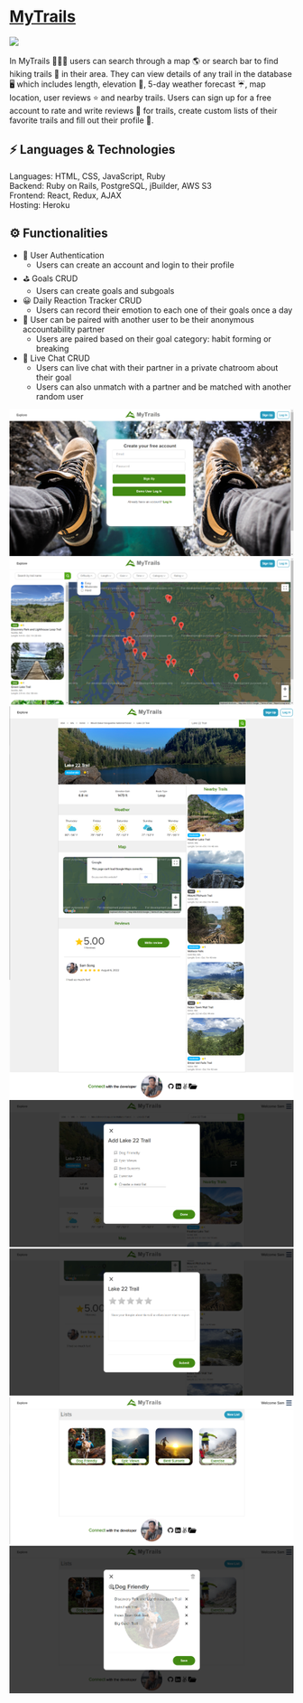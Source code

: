 # [MyTrails](https://hike-my-trails.herokuapp.com)

<img src="MyTrails/Home.png" />

In MyTrails 🌳🏃‍♂️ users can search through a map 🌎 or search bar to find hiking trails 🌄 in their area. They can view details of any trail in the database 🖥 which includes length, elevation 📐, 5-day weather forecast ☔, map location, user reviews ⭐ and nearby trails. Users can sign up for a free account to rate and write reviews 📝 for trails, create custom lists of their favorite trails and fill out their profile 🙌.

## ⚡ Languages & Technologies
Languages: HTML, CSS, JavaScript, Ruby
<br/>
Backend: Ruby on Rails, PostgreSQL, jBuilder, AWS S3
<br/>
Frontend: React, Redux, AJAX
<br/>
Hosting: Heroku

## ⚙️ Functionalities
- 🚦 User Authentication
    - Users can create an account and login to their profile
- ⛳ Goals CRUD
    - Users can create goals and subgoals
- 😀 Daily Reaction Tracker CRUD
    - Users can record their emotion to each one of their goals once a day
- 🤝 User can be paired with another user to be their anonymous accountability partner
    - Users are paired based on their goal category: habit forming or breaking
- 💬 Live Chat CRUD
    - Users can live chat with their partner in a private chatroom about their goal
    - Users can also unmatch with a partner and be matched with another random user

<img src="MyTrails/SignUp.png" />
<img src="MyTrails/Explore.png" />
<img src="MyTrails/Trail.png" />
<img src="MyTrails/AddToList.png" />
<img src="MyTrails/ReviewForm.png" />
<img src="MyTrails/Lists.png" />
<img src="MyTrails/ListDetails.png" />
